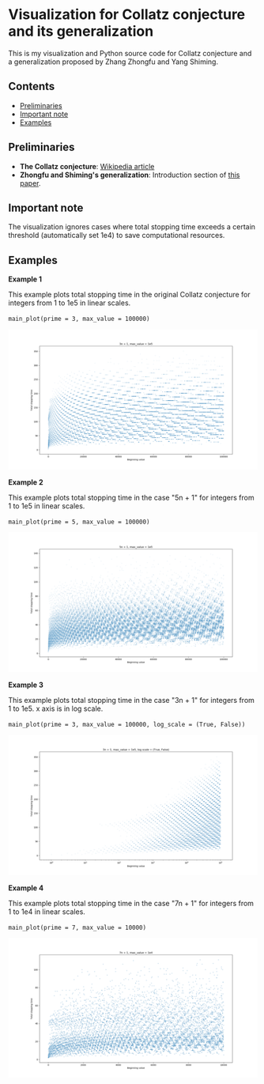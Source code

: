 # Visualization for Collatz conjecture and its generalization

This is my visualization and Python source code for Collatz conjecture and a generalization proposed by Zhang Zhongfu and Yang Shiming. 

## Contents
- [Preliminaries](#preliminaries)
- [Important note](#important-note)
- [Examples](#examples)

## Preliminaries

- **The Collatz conjecture**: [Wikipedia article]
- **Zhongfu and Shiming's generalization**: Introduction section of [this paper].

## Important note

The visualization ignores cases where total stopping time exceeds a certain threshold (automatically set 1e4) to save computational resources.

## Examples

**Example 1**

This example plots total stopping time in the original Collatz conjecture for integers from 1 to 1e5 in linear scales.

`main_plot(prime = 3, max_value = 100000)`

![ex1](Examples/ex1.png)

**Example 2**

This example plots total stopping time in the case "5n + 1" for integers from 1 to 1e5 in linear scales.

`main_plot(prime = 5, max_value = 100000)`

![ex2](Examples/ex2.png)

**Example 3**

This example plots total stopping time in the case "3n + 1" for integers from 1 to 1e5. x axis is in log scale.

`main_plot(prime = 3, max_value = 100000, log_scale = (True, False))`

![ex3](Examples/ex3.png)

**Example 4**

This example plots total stopping time in the case "7n + 1" for integers from 1 to 1e4 in linear scales.

`main_plot(prime = 7, max_value = 10000)`

![ex4](Examples/ex4.png)

[Wikipedia article]: https://en.wikipedia.org/wiki/Collatz_conjecture
[this paper]: http://web.mit.edu/rsi/www/pdfs/papers/2004/2004-lesjohn.pdf
